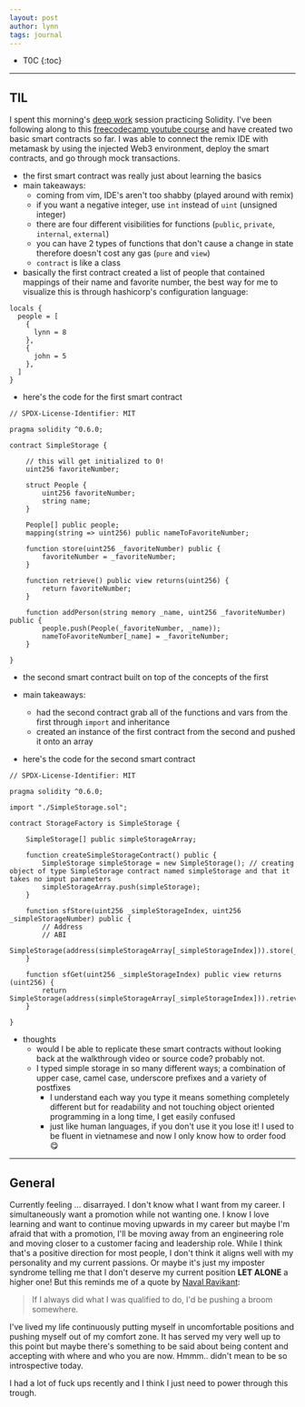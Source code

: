 ```yaml
---
layout: post
author: lynn
tags: journal 
---
```


* T0C
{:toc}

---
<!--
<a href="" target="_blank"></a>

&nbsp;

<figure><center><img src="/assets/images/" style="width:100%">
<figcaption></figcaption></center></figure><br>

[another post]({% post_url 2021-11-03-journal %}))
-->

## TIL
I spent this morning's <a href="https://www.calnewport.com/books/deep-work/" target="_blank">deep work</a>
 session practicing Solidity. I've been following along to this <a href="https://www.youtube.com/watch?v=M576WGiDBdQ" target="_blank">freecodecamp youtube course</a> and have created two basic smart contracts so far. I was able to connect the remix IDE with metamask by using the injected Web3 environment, deploy the smart contracts, and go through mock transactions.

- the first smart contract was really just about learning the basics
- main takeaways:
  - coming from vim, IDE's aren't too shabby (played around with remix)
  - if you want a negative integer, use `int` instead of `uint` (unsigned integer)
  - there are four different visibilities for functions (`public`, `private`, `internal`, `external`)
  - you can have 2 types of functions that don't cause a change in state therefore doesn't cost any gas (`pure` and `view`)
  - `contract` is like a class
- basically the first contract created a list of people that contained mappings of their name and favorite number, the best way for me to visualize this is through hashicorp's configuration language:

```hcl
locals {
  people = [
    {
      lynn = 8
    },
    {
      john = 5
    },
  ]
}
```

- here's the code for the first smart contract

```solidity
// SPDX-License-Identifier: MIT

pragma solidity ^0.6.0;

contract SimpleStorage {
    
    // this will get initialized to 0!
    uint256 favoriteNumber;
    
    struct People {
        uint256 favoriteNumber;
        string name;
    }
    
    People[] public people;
    mapping(string => uint256) public nameToFavoriteNumber;
    
    function store(uint256 _favoriteNumber) public {
        favoriteNumber = _favoriteNumber;
    }
    
    function retrieve() public view returns(uint256) {
        return favoriteNumber;
    }
    
    function addPerson(string memory _name, uint256 _favoriteNumber) public {
        people.push(People(_favoriteNumber, _name));
        nameToFavoriteNumber[_name] = _favoriteNumber;
    }    
    
}
```

- the second smart contract built on top of the concepts of the first
- main takeaways:
  - had the second contract grab all of the functions and vars from the first through `import` and inheritance
  - created an instance of the first contract from the second and pushed it onto an array

- here's the code for the second smart contract

```solidity
// SPDX-License-Identifier: MIT

pragma solidity ^0.6.0;

import "./SimpleStorage.sol";

contract StorageFactory is SimpleStorage {
    
    SimpleStorage[] public simpleStorageArray;
    
    function createSimpleStorageContract() public {
        SimpleStorage simpleStorage = new SimpleStorage(); // creating object of type SimpleStorage contract named simpleStorage and that it takes no imput parameters
        simpleStorageArray.push(simpleStorage);
    }
    
    function sfStore(uint256 _simpleStorageIndex, uint256 _simpleStorageNumber) public {
        // Address
        // ABI
        SimpleStorage(address(simpleStorageArray[_simpleStorageIndex])).store(_simpleStorageNumber);
    }
    
    function sfGet(uint256 _simpleStorageIndex) public view returns (uint256) {
        return SimpleStorage(address(simpleStorageArray[_simpleStorageIndex])).retrieve();
    }

}
```

- thoughts
  - would I be able to replicate these smart contracts without looking back at the walkthrough video or source code? probably not.
  - I typed simple storage in so many different ways; a combination of upper case, camel case, underscore prefixes and a variety of postfixes
    - I understand each way you type it means something completely different but for readability and not touching object oriented programming in a long time, I get easily confused
    - just like human languages, if you don't use it you lose it! I used to be fluent in vietnamese and now I only know how to order food 😋

---

## General

Currently feeling ... disarrayed. I don't know what I want from my career. I simultaneously want a promotion while not wanting one. I know I love learning and want to continue moving upwards in my career but maybe I'm afraid that with a promotion, I'll be moving away from an engineering role and moving closer to a customer facing and leadership role. While I think that's a positive direction for most people, I don't think it aligns well with my personality and my current passions. Or maybe it's just my imposter syndrome telling me that I don't deserve my current position **LET ALONE** a higher one! But this reminds me of a quote by <a href="https://en.wikipedia.org/wiki/Naval_Ravikant" target="_blank">Naval Ravikant</a>:

> If I always did what I was qualified to do, I'd be pushing a broom somewhere.

I've lived my life continuously putting myself in uncomfortable positions and pushing myself out of my comfort zone. It has served my very well up to this point but maybe there's something to be said about being content and accepting with where and who you are now. Hmmm.. didn't mean to be so introspective today.

I had a lot of fuck ups recently and I think I just need to power through this trough.

<!--general commentary about tech ideas, projects, work-->
